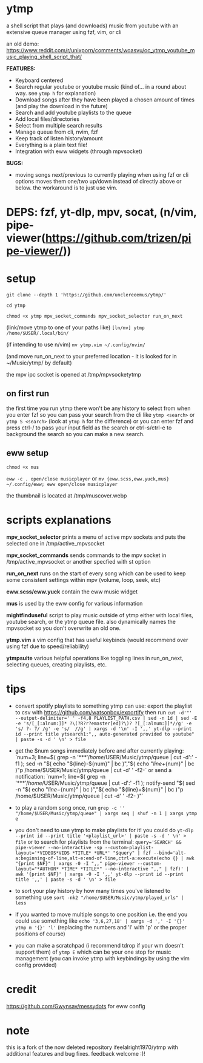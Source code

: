 # ytmp
a shell script that plays (and downloads) music from youtube with an extensive queue manager using fzf, vim, or cli

an old demo: https://www.reddit.com/r/unixporn/comments/woasvu/oc_ytmp_youtube_music_playing_shell_script_that/

**FEATURES:**
  - Keyboard centered
  - Search regular youtube or youtube music (kind of... in a round about way. see `ytmp h` for explanation)
  - Download songs after they have been played a chosen amount of times (and play the download in the future)
  - Search and add youtube playlists to the queue
  - Add local files/directories
  - Select from multiple search results
  - Manage queue from cli, nvim, fzf
  - Keep track of listen history/amount
  - Everything is a plain text file!
  - Integration with eww widgets (through mpvsocket)

**BUGS:**
- moving songs next/previous to currently playing when using fzf or cli options
		moves them one/two up/down instead of directly above or below.
		the workaround is to just use vim.

# DEPS: fzf, yt-dlp, mpv, socat, (n/vim, pipe-viewer(https://github.com/trizen/pipe-viewer/))
# setup
`git clone --depth 1 'https://github.com/unclereeemus/ytmp/'`

`cd ytmp`

`chmod +x ytmp mpv_socket_commands mpv_socket_selector run_on_next`

(link/move ytmp to one of your paths like) `[ln/mv] ytmp /home/$USER/.local/bin/`

(if intending to use n/vim) `mv ytmp.vim ~/.config/nvim/`

(and move run_on_next to your preferred location - it is looked for in ~/Music/ytmp/ by default)

the mpv ipc socket is opened at /tmp/mpvsocketytmp

## on first run
the first time you run ytmp there won't be any history to select from when you enter fzf so you can pass your search from the cli like
`ytmp <search>` or `ytmp S <search>` (look at `ytmp h` for the difference) or you can enter fzf and press ctrl-/ to pass your input field
as the search or ctrl-s/ctrl-e to background the search so you can make a new search.

## eww setup
`chmod +x mus`

`eww -c . open/close musicplayer` or `mv {eww.scss,eww.yuck,mus} ~/.config/eww; eww open/close musicplayer`

the thumbnail is located at /tmp/muscover.webp

# scripts explanations
**mpv_socket_selector** prints a menu of active mpv sockets and puts the selected one in /tmp/active_mpvsocket

**mpv_socket_commands** sends commands to the mpv socket in /tmp/active_mpvsocket or another specfied with st option

**run_on_next** runs on the start of every song which can be used to keep some consistent settings within mpv (volume, loop, seek, etc)

**eww.scss/eww.yuck** contain the eww music widget

**mus** is used by the eww config for various information

**mightfinduseful** script to play music outside of ytmp either with local files, youtube search, or the ytmp queue file. also dynamically names the mpvsocket so you don't overwrite an old one.

**ytmp.vim** a vim config that has useful keybinds (would recommend over using fzf due to speed/reliability)

**ytmpsuite** various helpful operations like toggling lines in run_on_next, selecting queues, creating playlists, etc.

# tips
- convert spotify playlists to something ytmp can use: export the playlist to csv with https://github.com/watsonbox/exportify then run `cut -d'"' --output-delimiter=' ' -f4,8 PLAYLIST_PATH.csv | sed -n 1d | sed -E -e 's/[_[:alnum:]]* ?\(?R?r?emaster[ed]?\)? ?[_[:alnum:]]*//g' -e 's/ ?- ?/ /g' -e 's/  //g' | xargs -d '\n' -I ',,' yt-dlp --print id --print title ytsearch1:",, auto-generated provided to youtube" | paste -s -d ' \n' > file`

- get the $num songs immediately before and after currently playing: `num=3; line=$( grep -n '\*\*\*$' /home/$USER/Music/ytmp/queue | cut -d':' -f1 ); sed -n "$( echo "${line}-${num}" | bc )","$( echo "${line}+${num}" | bc )"p /home/$USER/Music/ytmp/queue | cut -d' ' -f2-` or send a notification: `num=1; line=$( grep -n '\*\*\*$' /home/$USER/Music/ytmp/queue | cut -d':' -f1 ); notify-send "$( sed -n "$( echo "${line}-${num}" | bc )","$( echo "${line}+${num}" | bc )"p /home/$USER/Music/ytmp/queue | cut -d' ' -f2- )"`

- to play a random song once, run `grep -c '' "/home/$USER/Music/ytmp/queue" | xargs seq | shuf -n 1 | xargs ytmp e`

- you don't need to use ytmp to make playlists for it! you could do `yt-dlp --print id --print title '<playlist_url>' | paste -s -d ' \n' > file` or to search for playlists from the terminal: `query='SEARCH' && pipe-viewer --no-interactive -sp --custom-playlist-layout='*VIDEOS*VIDS *TITLE* *URL*' "$query" | fzf --bind='alt-a:beginning-of-line,alt-e:end-of-line,ctrl-a:execute(echo {} | awk "{print $NF}" | xargs -0 -I ",," pipe-viewer --custom-layout="*AUTHOR* *TIME* *TITLE*" --no-interactive ",," | fzf)' | awk '{print $NF}' | xargs -0 -I ',,' yt-dlp --print id --print title ',,' | paste -s -d ' \n' > file`

- to sort your play history by how many times you've listened to something use `sort -nk2 "/home/$USER/Music/ytmp/played_urls" | less`

- if you wanted to move multiple songs to one position i.e. the end you could use something like `echo '3,6,27,18' | xargs -d ',' -I '{}' ytmp m '{}' 'l'` (replacing the numbers and 'l' with 'p' or the proper positions of course)

- you can make a scratchpad (i recommend tdrop if your wm doesn't support them) of `ytmp E` which can be your one stop for music management (you can invoke ytmp with keybindings by using the vim config provided)

# credit
https://github.com/Gwynsav/messydots for eww config

# note
this is a fork of the now deleted repository ifeelalright1970/ytmp with additional features and bug fixes. feedback welcome :)!
